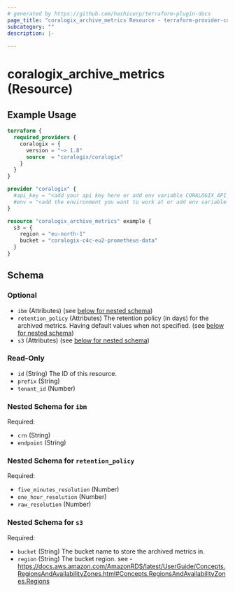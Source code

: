 ```yaml
---
# generated by https://github.com/hashicorp/terraform-plugin-docs
page_title: "coralogix_archive_metrics Resource - terraform-provider-coralogix"
subcategory: ""
description: |-
  
---
```


# coralogix_archive_metrics (Resource)



## Example Usage

```terraform
terraform {
  required_providers {
    coralogix = {
      version = "~> 1.8"
      source  = "coralogix/coralogix"
    }
  }
}

provider "coralogix" {
  #api_key = "<add your api key here or add env variable CORALOGIX_API_KEY>"
  #env = "<add the environment you want to work at or add env variable CORALOGIX_ENV>"
}

resource "coralogix_archive_metrics" example {
  s3 = {
    region = "eu-north-1"
    bucket = "coralogix-c4c-eu2-prometheus-data"
  }
}
```

<!-- schema generated by tfplugindocs -->
## Schema

### Optional

- `ibm` (Attributes) (see [below for nested schema](#nestedatt--ibm))
- `retention_policy` (Attributes) The retention policy (in days) for the archived metrics. Having default values when not specified. (see [below for nested schema](#nestedatt--retention_policy))
- `s3` (Attributes) (see [below for nested schema](#nestedatt--s3))

### Read-Only

- `id` (String) The ID of this resource.
- `prefix` (String)
- `tenant_id` (Number)

<a id="nestedatt--ibm"></a>
### Nested Schema for `ibm`

Required:

- `crn` (String)
- `endpoint` (String)


<a id="nestedatt--retention_policy"></a>
### Nested Schema for `retention_policy`

Required:

- `five_minutes_resolution` (Number)
- `one_hour_resolution` (Number)
- `raw_resolution` (Number)


<a id="nestedatt--s3"></a>
### Nested Schema for `s3`

Required:

- `bucket` (String) The bucket name to store the archived metrics in.
- `region` (String) The bucket region. see - https://docs.aws.amazon.com/AmazonRDS/latest/UserGuide/Concepts.RegionsAndAvailabilityZones.html#Concepts.RegionsAndAvailabilityZones.Regions
